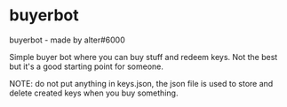 # buyerbot
buyerbot - made by alter#6000

Simple buyer bot where you can buy stuff and redeem keys. Not the best but it's a good starting point for someone.

NOTE: do not put anything in keys.json, the json file is used to store and delete created keys when you buy something.
